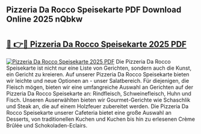 ## Pizzeria Da Rocco Speisekarte PDF Download Online 2025 nQbkw

# <h2><a href="http://gc8kcpe.nevu.top/?p=Pizzeria+Da+Rocco+Speisekarte">🔗 👉🔴 Pizzeria Da Rocco Speisekarte 2025 PDF</a></h2>

[![Pizzeria Da Rocco Speisekarte 2025 PDF](https://i.imgur.com/dBaPXMq.png)](http://gc8kcpe.nevu.top/?p=Pizzeria+Da+Rocco+Speisekarte)
Die Pizzeria Da Rocco Speisekarte ist nicht nur eine Liste von Gerichten, sondern auch die Kunst, ein Gericht zu kreieren. Auf unserer Pizzeria Da Rocco Speisekarte bieten wir leichte und neue Optionen an - unser Salatbereich. Für diejenigen, die Fleisch mögen, bieten wir eine umfangreiche Auswahl an Gerichten auf der Pizzeria Da Rocco Speisekarte an: Rindfleisch, Schweinefleisch, Huhn und Fisch. Unseren Auserwählten bieten wir Gourmet-Gerichte wie Schaschlik und Steak an, die auf einem Holzfeuer zubereitet werden. Die Pizzeria Da Rocco Speisekarte unserer Cafeteria bietet eine große Auswahl an Desserts, von traditionellen Kuchen und Kuchen bis hin zu erlesenen Crème Brûlée und Schokoladen-Eclairs.
